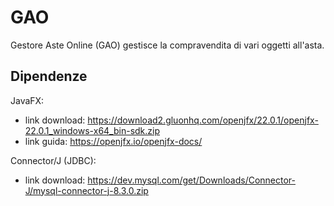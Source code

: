# GAO
 Gestore Aste Online (GAO) gestisce la compravendita di vari oggetti all'asta.

## Dipendenze
JavaFX:
* link download: https://download2.gluonhq.com/openjfx/22.0.1/openjfx-22.0.1_windows-x64_bin-sdk.zip
* link guida: https://openjfx.io/openjfx-docs/

Connector/J (JDBC):
* link download: https://dev.mysql.com/get/Downloads/Connector-J/mysql-connector-j-8.3.0.zip